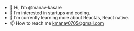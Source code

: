 - 👋 Hi, I’m @manav-kasare
- 👀 I’m interested in startups and coding.
- 🌱 I’m currently learning more about ReactJs, React native.
- 📫 How to reach me kmanav0705@gmail.com

<!---
manav-kasare/manav-kasare is a ✨ special ✨ repository because its `README.md` (this file) appears on your GitHub profile.
You can click the Preview link to take a look at your changes.
--->

